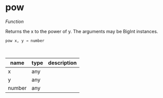 # pow

_Function_

Returns the x to the power of y. The arguments may be BigInt instances.

<pre><code>pow x, y &rarr; number</code></pre>
<br>

| name | type | description |
|------|------|-------------|
|x|any||
|y|any||
|number|any||


